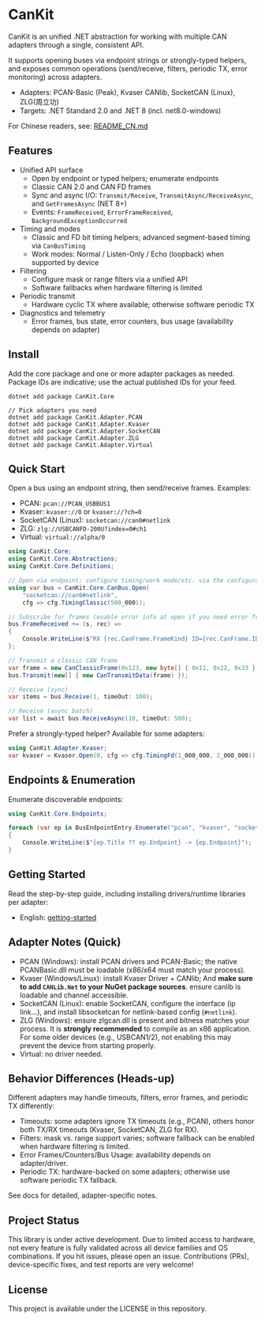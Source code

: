 # CanKit

CanKit is an unified .NET abstraction for working with multiple CAN adapters through a single, consistent API. 

It supports opening buses via endpoint strings or strongly-typed helpers, and exposes common operations (send/receive, filters, periodic TX, error monitoring) across adapters.

- Adapters: PCAN-Basic (Peak), Kvaser CANlib, SocketCAN (Linux), ZLG(周立功)
- Targets: .NET Standard 2.0 and .NET 8 (incl. net8.0-windows)

For Chinese readers, see: [README_CN.md](README_CN.md)


## Features

- Unified API surface
  - Open by endpoint or typed helpers; enumerate endpoints
  - Classic CAN 2.0 and CAN FD frames
  - Sync and async I/O: `Transmit/Receive`, `TransmitAsync/ReceiveAsync`, and `GetFramesAsync` (NET 8+)
  - Events: `FrameReceived`, `ErrorFrameReceived`, `BackgroundExceptionOccurred`
- Timing and modes
  - Classic and FD bit timing helpers; advanced segment-based timing via `CanBusTiming`
  - Work modes: Normal / Listen-Only / Echo (loopback) when supported by device
- Filtering
  - Configure mask or range filters via a unified API
  - Software fallbacks when hardware filtering is limited
- Periodic transmit
  - Hardware cyclic TX where available; otherwise software periodic TX
- Diagnostics and telemetry
  - Error frames, bus state, error counters, bus usage (availability depends on adapter)

## Install

Add the core package and one or more adapter packages as needed. Package IDs are indicative; use the actual published IDs for your feed.

```
dotnet add package CanKit.Core

// Pick adapters you need
dotnet add package CanKit.Adapter.PCAN
dotnet add package CanKit.Adapter.Kvaser
dotnet add package CanKit.Adapter.SocketCAN
dotnet add package CanKit.Adapter.ZLG
dotnet add package CanKit.Adapter.Virtual
```


## Quick Start

Open a bus using an endpoint string, then send/receive frames. Examples:

- PCAN: `pcan://PCAN_USBBUS1`
- Kvaser: `kvaser://0` or `kvaser://?ch=0`
- SocketCAN (Linux): `socketcan://can0#netlink`
- ZLG: `zlg://USBCANFD-200U?index=0#ch1`
- Virtual: `virtual://alpha/0`

```csharp
using CanKit.Core;
using CanKit.Core.Abstractions;
using CanKit.Core.Definitions;

// Open via endpoint; configure timing/work mode/etc. via the configurator
using var bus = CanKit.Core.CanBus.Open(
    "socketcan://can0#netlink",
    cfg => cfg.TimingClassic(500_000));

// Subscribe for frames (enable error info at open if you need error frames)
bus.FrameReceived += (s, rec) =>
{
    Console.WriteLine($"RX {rec.CanFrame.FrameKind} ID={rec.CanFrame.ID:X} DLC={rec.CanFrame.Dlc}");
};

// Transmit a classic CAN frame
var frame = new CanClassicFrame(0x123, new byte[] { 0x11, 0x22, 0x33 });
bus.Transmit(new[] { new CanTransmitData(frame) });

// Receive (sync)
var items = bus.Receive(1, timeOut: 100);

// Receive (async batch)
var list = await bus.ReceiveAsync(10, timeOut: 500);
```

Prefer a strongly-typed helper? Available for some adapters:

```csharp
using CanKit.Adapter.Kvaser;
var kvaser = Kvaser.Open(0, cfg => cfg.TimingFd(1_000_000, 2_000_000));
```



## Endpoints & Enumeration

Enumerate discoverable endpoints:

```csharp
using CanKit.Core.Endpoints;

foreach (var ep in BusEndpointEntry.Enumerate("pcan", "kvaser", "socketcan", "zlg", "virtual"))
{
    Console.WriteLine($"{ep.Title ?? ep.Endpoint} -> {ep.Endpoint}");
}
```


## Getting Started

Read the step-by-step guide, including installing drivers/runtime libraries per adapter:

- English: [getting-started](docs/getting-started.md)


## Adapter Notes (Quick)

- PCAN (Windows): install PCAN drivers and PCAN-Basic; the native PCANBasic.dll must be loadable (x86/x64 must match your process).
- Kvaser (Windows/Linux): install Kvaser Driver + CANlib; And **make sure to add `CANLib.Net` to your NuGet package sources**. ensure canlib is loadable and channel accessible.
- SocketCAN (Linux): enable SocketCAN, configure the interface (ip link…), and install libsocketcan for netlink-based config (`#netlink`).
- ZLG (Windows): ensure zlgcan.dll is present and bitness matches your process. It is **strongly recommended** to compile as an x86 application. For some older devices (e.g., USBCAN1/2), not enabling this may prevent the device from starting properly.
- Virtual: no driver needed.


## Behavior Differences (Heads-up)

Different adapters may handle timeouts, filters, error frames, and periodic TX differently:

- Timeouts: some adapters ignore TX timeouts (e.g., PCAN), others honor both TX/RX timeouts (Kvaser, SocketCAN, ZLG for RX).
- Filters: mask vs. range support varies; software fallback can be enabled when hardware filtering is limited.
- Error Frames/Counters/Bus Usage: availability depends on adapter/driver.
- Periodic TX: hardware-backed on some adapters; otherwise use software periodic TX fallback.

See docs for detailed, adapter-specific notes.


## Project Status

This library is under active development. Due to limited access to hardware, not every feature is fully validated across all device families and OS combinations. If you hit issues, please open an issue. Contributions (PRs), device-specific fixes, and test reports are very welcome!


## License

This project is available under the LICENSE in this repository.
